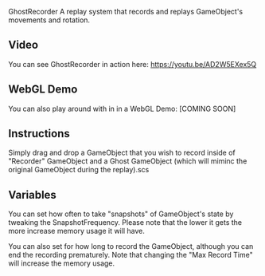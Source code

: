  GhostRecorder
A replay system that records and replays GameObject's movements and rotation.

## Video

You can see GhostRecorder in action here: https://youtu.be/AD2W5EXex5Q

## WebGL Demo

You can also play around with in in a WebGL Demo: [COMING SOON]

## Instructions
Simply drag and drop a GameObject that you wish to record inside of "Recorder" GameObject and a Ghost GameObject (which will miminc the original GameObject during the replay).scs

## Variables
You can set how often to take "snapshots" of GameObject's state by tweaking the SnapshotFrequency. Please note that the lower it gets the more increase memory usage it will have.

You can also set for how long to record the GameObject, although you can end the recording prematurely. Note that changing the "Max Record Time" will increase the memory usage.
